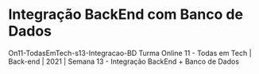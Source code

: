 # Integração BackEnd com Banco de Dados
On11-TodasEmTech-s13-Integracao-BD Turma Online 11 - Todas em Tech | Back-end | 2021 | Semana 13 -  Integração BackEnd + Banco de Dados
